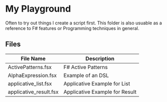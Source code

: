# My Playground

Often to try out things I create a script first. This folder
is also usuable as a reference to F# features or Programming techniques in
general.

## Files

File Name              | Description
-----------------------|-------------------
ActivePatterns.fsx     | F# Active Patterns
AlphaExpression.fsx    | Example of an DSL
applicative_list.fsx   | Applicative Example for List
applicative_result.fsx | Applicative Example for Result
